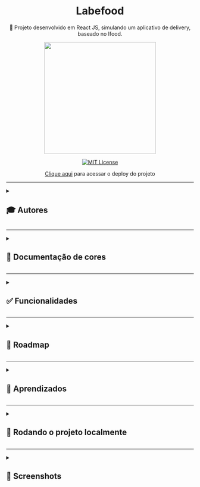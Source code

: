 
<div align="center">
  
# Labefood
  
🚀 Projeto desenvolvido em React JS, simulando um aplicativo de delivery, baseado no Ifood.
  
  <img src="https://user-images.githubusercontent.com/70871620/193394398-3df5a2ef-a12c-4aca-85b1-b5bcee5845d8.gif" width="300px">
  
<br>
  
[![MIT License](https://img.shields.io/badge/License-MIT-green.svg)](https://choosealicense.com/licenses/mit/)
 
[Clique aqui](https://bitter-plot.surge.sh) para acessar o deploy do projeto
  
</div>

---

<details>
<summary><h2>🎓 Autores</h2></summary>

<div align="center">
  
[Daniel da Silva](https://github.com/DanielSiilva) |  [Douglas Williams](https://github.com/DouglasWilliams298) |  [Matheus Queiroz](https://github.com/matheusqueirozds) |  [Roberta Vieira](https://github.com/VieiraMeloRoberta) |  [Victoria Moreira](https://github.com/vdsmoreira)
:-------------------------:|:-------------------------:|:-------------------------:|:-------------------------:|:-------------------------:
 <a href="https://github.com/DanielSiilva"><img src="https://avatars.githubusercontent.com/u/94769388?v=4" width="100px;" alt="Foto do Daniel da Silva no GitHub"/></a> | <a href="https://github.com/DouglasWilliams298"><img src="https://avatars.githubusercontent.com/u/97309506?v=4" width="100px;" alt="Foto do Douglas Williams no GitHub"/></a> | <a href="https://github.com/matheusqueirozds"><img src="https://avatars.githubusercontent.com/u/70871620?v=4" width="100px;" alt="Foto do Matheus Queiroz no GitHub"/></a> | <a href="https://github.com/VieiraMeloRoberta"><img src="https://avatars.githubusercontent.com/u/26907988?v=4" width="100px;" alt="Foto da Roberta Vieira no GitHub"/></a> | <a href="https://github.com/vdsmoreira"><img src="https://avatars.githubusercontent.com/u/102546653?v=4" width="100px;" alt="Foto da Roberta Vieira no GitHub"/></a>
  
</div>
</details>

--- 

<details>
<summary><h2>🎨 Documentação de cores</h2></summary>
<div align="center">

| Cor               | Hexadecimal                                                |
| ----------------- | ---------------------------------------------------------------- |
|    lipstick       |  <span style=(color:#e8222e)>#e8222e</span> |
  
</div>  
</details>  

 --- 
 
<details>
<summary><h2>✅ Funcionalidades</h2></summary> 

Além do design das telas estar dentro do modelo proposto, o usuário pode:
- [x] Criar uma conta, cadastrando seus dados pessoais e seu endereço
- [x] Receber uma mensagem de erro clara, caso haja alguma informação divergente do solicitado.
- [x] Ser redirecionado para a tela de lista de restaurantes, após finalizar o cadastro
- [x] Visualizar uma lista com todos os restaurantes
- [x] Buscar um restaurante por nome
- [x] Filtrar os restaurantes por categoria
- [x] Clicar no card de um restaurante para visualizar a tela com seu cardápio
- [x] Visualizar as informações do restaurante (foto, nome, tipo, tempo de entrega, frete, endereço)
- [x] Visualizar seus dados pessoais e endereço
- [x] Editar seus dados pessoais e endereço

</details>  
  
 --- 
 
<details>
<summary><h2>🚫 Roadmap</h2></summary>  

Para concluir o projeto ainda falta permitir que o usuário:

- [ ] Visualize os pratos do restaurante, divididos em categorias (exemplo: principais, sobremesas, entradas, etc)
- [ ] Visualize as informações de cada prato (foto, nome, descrição, preço)
- [ ] Adicione pratos no carrinho e selecionar a quantidade de cada prato
- [ ] Remova itens do carrinho
- [ ] Visualize a lista de itens que adicionou ao carrinho. Caso não tenha adicionado nenhum item, vê uma mensagem de "Carrinho Vazio"
- [ ] Visualize, no topo da tela, o endereço de entrega
- [ ] Visualize o preço total da compra, que é corretamente calculado de acordo com o preço e quantidade de cada item adicionado
- [ ] Selecione uma forma de pagamento dentre as opções de cartão e dinheiro
- [ ] Conclua um pedido e, ao fazê-lo, vê um banner de "Pedido em Andamento" com os dados do pedido (esse banner fica ativo durante X minutos, sendo X o tempo de entrega do restaurante)
- [ ] Visualize o seu histórico de pedidos concluídos, ou seja, após o tempo de entrega do estabelecimento, o seu pedido aparece nessa lista.
  
</details>  
  
 --- 
 
<details>
<summary><h2>🎯 Aprendizados</h2></summary>   

Com esse projeto, aprofundamos os conhecimentos adquiridos no React JS. Começamos vendo os hooks mais utilizados - useState e useEffect. Depois, vimos como implementar as funcionalidades mais comuns em aplicações de Frontend: formulários, autenticação, routers e estilizações. 
  
</details>    
  
 --- 

<details>
<summary><h2>🔄 Rodando o projeto localmente</h2></summary>  
  
Clone o projeto via HTTPS

```bash
  git clone https://github.com/future4code/Jemison-labe-food2.git
```

Entre no diretório do projeto

```bash
  cd Jemison-labe-food2
```

Instale todas as dependências abaixo:



```bash
  npm i axios 
``` 

```bash
  npm i @mui/material @emotion/react @emotion/styled
```

```bash
  npm i react-icons
```

```bash
  npm i react-router-dom
```

```bash
  npm i styled-components
```

Inicie o servidor

```bash
  npm run start
```

</details>  
  
 --- 
 
<details>
<summary><h2>🔳 Screenshots</h2></summary>   

<div>

Home | Página de login | Cadastro usuário | Cadastro endereço 
--- | --- | --- | --- 
<img src="https://user-images.githubusercontent.com/70871620/192125337-1c294b66-7768-40ae-b8e6-864a738d6253.png" width="300px" title="Página inicial"/> | <img src="https://user-images.githubusercontent.com/70871620/192125396-465d97d9-3887-4a45-b9bb-5f1cc1ce1888.png" width="300px" title="Página de login"/> | <img src="https://user-images.githubusercontent.com/70871620/193394748-9c115a65-9b8a-4ae7-8584-b08f29591442.png" width="300px" title="Cadastro usuário"/> | <img src="https://user-images.githubusercontent.com/70871620/193394770-e111057e-5799-41cb-aa82-2e91f29741e2.png" width="300px" title="Cadastro endereço"/> 

Feed | Restaurante  | Carrinho | Perfil
--- | --- | --- | --- 
<img src="https://user-images.githubusercontent.com/70871620/192125484-7a53f48d-6069-42b2-9606-a51a59807a6b.png" width="300px" title="Feed"/> | <img src="https://user-images.githubusercontent.com/70871620/193394784-36f42aa4-885c-4022-adda-00d57786359e.png" width="300px" title="Restaurante"/> | <img src="https://user-images.githubusercontent.com/70871620/193394841-e37092ba-6365-42a1-a846-3e1a1b8fc686.png" width="300px" title="Carrinho"/> | <img src="https://user-images.githubusercontent.com/70871620/193394847-04a43e53-3da7-4c47-8648-2595ce82867c.png" width="300px" title="Perfil"/>   

</div>
  
</details>  
  
